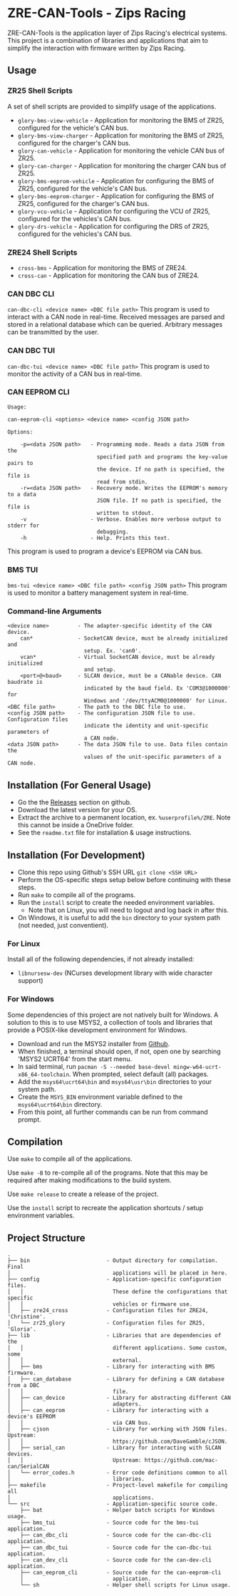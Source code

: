 # ZRE-CAN-Tools - Zips Racing
ZRE-CAN-Tools is the application layer of Zips Racing's electrical systems. This project is a combination of libraries and applications that aim to simplify the interaction with firmware written by Zips Racing.

## Usage
### ZR25 Shell Scripts
A set of shell scripts are provided to simplify usage of the applications.
 - `glory-bms-view-vehicle` - Application for monitoring the BMS of ZR25, configured for the vehicle's CAN bus.
 - `glory-bms-view-charger` - Application for monitoring the BMS of ZR25, configured for the charger's CAN bus.
 - `glory-can-vehicle` - Application for monitoring the vehicle CAN bus of ZR25.
 - `glory-can-charger` - Application for monitoring the charger CAN bus of ZR25.
 - `glory-bms-eeprom-vehicle` - Application for configuring the BMS of ZR25, configured for the vehicle's CAN bus.
 - `glory-bms-eeprom-charger` - Application for configuring the BMS of ZR25, configured for the charger's CAN bus.
 - `glory-vcu-vehicle` - Application for configuring the VCU of ZR25, configured for the vehicles's CAN bus.
 - `glory-drs-vehicle` - Application for configuring the DRS of ZR25, configured for the vehicles's CAN bus.

### ZRE24 Shell Scripts
 - `cross-bms` - Application for monitoring the BMS of ZRE24.
 - `cross-can` - Application for monitoring the CAN bus of ZRE24.

### CAN DBC CLI
`can-dbc-cli <device name> <DBC file path>`
This program is used to interact with a CAN node in real-time. Received messages are parsed and stored in a relational database which can be queried. Arbitrary messages can be transmitted by the user.

### CAN DBC TUI
`can-dbc-tui <device name> <DBC file path>`
This program is used to monitor the activity of a CAN bus in real-time.

### CAN EEPROM CLI
```
Usage:

can-eeprom-cli <options> <device name> <config JSON path>

Options:

    -p=<data JSON path>   - Programming mode. Reads a data JSON from the
                            specified path and programs the key-value pairs to
                            the device. If no path is specified, the file is
                            read from stdin.
    -r=<data JSON path>   - Recovery mode. Writes the EEPROM's memory to a data
                            JSON file. If no path is specified, the file is
                            written to stdout.
    -v                    - Verbose. Enables more verbose output to stderr for
                            debugging.
    -h                    - Help. Prints this text.
```

This program is used to program a device's EEPROM via CAN bus.

### BMS TUI
`bms-tui <device name> <DBC file path> <config JSON path>`
This program is used to monitor a battery management system in real-time.

### Command-line Arguments
```
<device name>         - The adapter-specific identity of the CAN device.
    can*              - SocketCAN device, must be already initialized and
                        setup. Ex. 'can0'.
    vcan*             - Virtual SocketCAN device, must be already initialized
                        and setup.
    <port>@<baud>     - SLCAN device, must be a CANable device. CAN baudrate is
                        indicated by the baud field. Ex 'COM3@1000000' for
                        Windows and '/dev/ttyACM0@1000000' for Linux.
<DBC file path>       - The path to the DBC file to use.
<config JSON path>    - The configuration JSON file to use. Configuration files
                        indicate the identity and unit-specific parameters of
                        a CAN node.
<data JSON path>      - The data JSON file to use. Data files contain the
                        values of the unit-specific parameters of a CAN node.
```

## Installation (For General Usage)
- Go the the [Releases](https://github.com/ZipsRacingElectric/CAN-Tools-2025/releases) section on github.
- Download the latest version for your OS.
- Extract the archive to a permanent location, ex. `%userprofile%/ZRE`. Note this cannot be inside a OneDrive folder.
- See the `readme.txt` file for installation & usage instructions.

## Installation (For Development)
- Clone this repo using Github's SSH URL `git clone <SSH URL>`
- Perform the OS-specific steps setup below before continuing with these steps.
- Run `make` to compile all of the programs.
- Run the `install` script to create the needed environment variables.
  - Note that on Linux, you will need to logout and log back in after this.
- On Windows, it is useful to add the `bin` directory to your system path (not needed, just conventient).

### For Linux
Install all of the following dependencies, if not already installed:
- `libnursesw-dev` (NCurses development library with wide character support)

### For Windows
Some dependencies of this project are not natively built for Windows. A solution to this is to use MSYS2, a collection of tools and libraries that provide a POSIX-like development environment for Windows.
- Download and run the MSYS2 installer from [Github](https://github.com/msys2/msys2-installer/releases/).
- When finished, a terminal should open, if not, open one by searching 'MSYS2 UCRT64' from the start menu.
- In said terminal, run `pacman -S --needed base-devel mingw-w64-ucrt-x86_64-toolchain`. When prompted, select default (all) packages.
- Add the `msys64\ucrt64\bin` and `msys64\usr\bin` directories to your system path.
- Create the `MSYS_BIN` environment variable defined to the `msys64\ucrt64\bin` directory.
- From this point, all further commands can be run from command prompt.

## Compilation
Use `make` to compile all of the applications.

Use `make -B` to re-compile all of the programs. Note that this may be required after making modifications to the build system.

Use `make release` to create a release of the project.

Use the `install` script to recreate the application shortcuts / setup environment variables.

## Project Structure
```
.
├── bin                        - Output directory for compilation. Final
│                                applications will be placed in here.
├── config                     - Application-specific configuration files.
│   │                            These define the configurations that specific
│   │                            vehicles or firmware use.
│   ├── zre24_cross            - Configuration files for ZRE24, 'Christine'.
│   └── zr25_glory             - Configuration files for ZR25, 'Gloria'.
├── lib                        - Libraries that are dependencies of the
│   │                            different applications. Some custom, some
│   │                            external.
│   ├── bms                    - Library for interacting with BMS firmware.
│   ├── can_database           - Library for defining a CAN database from a DBC
│   │                            file.
│   ├── can_device             - Library for abstracting different CAN
│   │                            adapters.
│   ├── can_eeprom             - Library for interacting with a device's EEPROM
│   │                            via CAN bus.
│   ├── cjson                  - Library for working with JSON files. Upstream:
│   │                            https://github.com/DaveGamble/cJSON.
│   ├── serial_can             - Library for interacting with SLCAN devices.
│   │                            Upstream: https://github.com/mac-can/SerialCAN
│   └── error_codes.h          - Error code definitions common to all
│                                libraries.
├── makefile                   - Project-level makefile for compiling all
│                                applications.
└── src                        - Application-specific source code.
    ├── bat                    - Helper batch scripts for Windows usage.
    ├── bms_tui                - Source code for the bms-tui application.
    ├── can_dbc_cli            - Source code for the can-dbc-cli application.
    ├── can_dbc_tui            - Source code for the can-dbc-tui application.
    ├── can_dev_cli            - Source code for the can-dev-cli application.
    ├── can_eeprom_cli         - Source code for the can-eeprom-cli
    │                            application.
    └── sh                     - Helper shell scripts for Linux usage.
```
